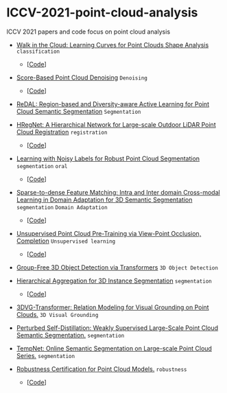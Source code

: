 # ICCV-2021-point-cloud-analysis
ICCV 2021 papers and code focus on point cloud analysis


- [Walk in the Cloud: Learning Curves for Point Clouds Shape Analysis](https://arxiv.org/abs/2105.01288) `classification` 
  - [[Code](https://github.com/tiangexiang/CurveNet)]

- [Score-Based Point Cloud Denoising](https://arxiv.org/abs/2107.10981) `Denoising`
  - [[Code](https://github.com/luost26/score-denoise)]

- [ReDAL: Region-based and Diversity-aware Active Learning for Point Cloud Semantic Segmentation](https://arxiv.org/abs/2107.11769) `Segmentation`

- [HRegNet: A Hierarchical Network for Large-scale Outdoor LiDAR Point Cloud Registration](https://arxiv.org/abs/2107.11992) `registration`
  - [[Code](https://ispc-group.github.io/hregnet)]

- [Learning with Noisy Labels for Robust Point Cloud Segmentation](https://arxiv.org/abs/2107.14230) `segmentation` `oral`
  - [[Code](https://shuquanye.com/PNAL_website/)]

- [Sparse-to-dense Feature Matching: Intra and Inter domain Cross-modal Learning in Domain Adaptation for 3D Semantic Segmentation](https://arxiv.org/abs/2107.14724) `segmentation` `Domain Adaptation`
  - [[Code](https://github.com/leolyj/DsCML)]
 
- [Unsupervised Point Cloud Pre-Training via View-Point Occlusion, Completion](https://arxiv.org/abs/2010.01089) `Unsupervised learning`
  - [[Code](https://github.com/hansen7/OcCo)]

- [Group-Free 3D Object Detection via Transformers](https://arxiv.org/abs/2104.00678) `3D Object Detection`

- [Hierarchical Aggregation for 3D Instance Segmentation](https://arxiv.org/abs/2108.02350) `segmentation`
  - [[Code](https://github.com/hustvl/HAIS)]

- [3DVG-Transformer: Relation Modeling for Visual Grounding on Point Clouds.](https://openaccess.thecvf.com/content/ICCV2021/papers/Zhao_3DVG-Transformer_Relation_Modeling_for_Visual_Grounding_on_Point_Clouds_ICCV_2021_paper.pdf) `3D Visual Grounding`

- [Perturbed Self-Distillation: Weakly Supervised Large-Scale Point Cloud
Semantic Segmentation.](https://openaccess.thecvf.com/content/ICCV2021/papers/Zhang_Perturbed_Self-Distillation_Weakly_Supervised_Large-Scale_Point_Cloud_Semantic_Segmentation_ICCV_2021_paper.pdf) `segmentation`

- [TempNet: Online Semantic Segmentation on Large-scale Point Cloud Series.](https://openaccess.thecvf.com/content/ICCV2021/papers/Zhou_TempNet_Online_Semantic_Segmentation_on_Large-Scale_Point_Cloud_Series_ICCV_2021_paper.pdf) `segmentation`

- [Robustness Certification for Point Cloud Models.](https://openaccess.thecvf.com/content/ICCV2021/papers/Lorenz_Robustness_Certification_for_Point_Cloud_Models_ICCV_2021_paper.pdf) `robustness`
  - [[Code](https://github.com/eth-sri/3dcertify)]
